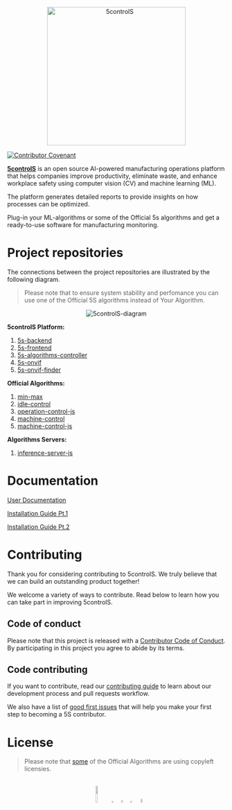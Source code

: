 <p align="center">
  <img src="https://github.com/5sControl/.github/assets/131950264/d65c5be1-1cca-46a1-b564-ef4364f0dbc6" alt="5controlS" height = "320" />
</p>

[![Contributor Covenant](https://img.shields.io/badge/Contributor%20Covenant-2.1-4baaaa.svg)](CODE_OF_CONDUCT.md)

**[5controlS](https://5controls.com/)** is an open source AI-powered manufacturing operations platform that helps companies improve productivity, eliminate waste, and enhance workplace safety using computer vision (CV) and machine learning (ML). 

The platform generates detailed reports to provide insights on how processes can be optimized.

Plug-in your ML-algorithms or some of the Official 5s algorithms and get a ready-to-use software for manufacturing monitoring.

# **Project repositories**

The connections between the project repositories are illustrated by the following diagram. 

> Please note that to ensure system stability and perfomance you can use one of the Official 5S algorithms instead of Your Algorithm.

<p align="center">
  <img src="https://github.com/5sControl/5s-backend/assets/131950264/60cbc463-ce88-4af2-a4ed-7e3c01f7a955" alt="5controlS-diagram" />
</p>

**5controlS Platform:**
1. [5s-backend](https://github.com/5sControl/5s-backend)
2. [5s-frontend](https://github.com/5sControl/5s-frontend)
3. [5s-algorithms-controller](https://github.com/5sControl/5s-algorithms-controller)
4. [5s-onvif](https://github.com/5sControl/5s-onvif)
5. [5s-onvif-finder](https://github.com/5sControl/5s-onvif-finder)

**Official Algorithms:**
1. [min-max](https://github.com/5sControl/min-max)
2. [idle-control](https://github.com/5sControl/idle-control)
3. [operation-control-js](https://github.com/5sControl/operation-control-js)
4. [machine-control](https://github.com/5sControl/machine-control)
5. [machine-control-js](https://github.com/5sControl/machine-control-js)

**Algorithms Servers:**
1. [inference-server-js](https://github.com/5sControl/inference-server-js)

# **Documentation**

[User Documentation](https://github.com/5sControl/Manufacturing-Automatization-Enterprise/wiki)

[Installation Guide Pt.1](https://5controls.com/blog/installing-5s-control-software)

[Installation Guide Pt.2](https://5controls.com/blog/installing-5s-control-software-part-2-docker)


# **Contributing**
Thank you for considering contributing to 5controlS. We truly believe that we can build an outstanding product together!

We welcome a variety of ways to contribute. Read below to learn how you can take part in improving 5controlS.

## **Code of conduct**

Please note that this project is released with a [Contributor Code of Conduct](CODE_OF_CONDUCT.md). By participating in this project you agree to abide by its terms.

## Code contributing

If you want to contribute, read  our [contributing guide](CONTRIBUTING.md) to learn about our development process and pull requests workflow.

We also have a list of [good first issues]() that will help you make your first step to beсoming a 5S contributor.

# **License**

> Please note that [some](Components-with-copyleft-licensies.md) of the Official Algorithms are using copyleft licensies.  

<br>
<div align="center">
  <a href="https://5controls.com/" style="text-decoration:none;">
    <img src="https://github.com/5sControl/Manufacturing-Automatization-Enterprise/blob/3bafa5805821a34e8b825df7cc78e00543fd7a58/assets/Property%201%3DVariant4.png" width="10%" alt="" /></a> 
  <img src="https://github.com/5sControl/5s-backend/assets/131950264/d48bcf5c-8aa6-42c4-a47d-5548ae23940d" width="3%" alt="" />
  <a href="https://github.com/5sControl" style="text-decoration:none;">
    <img src="https://github.com/5sControl/Manufacturing-Automatization-Enterprise/blob/3bafa5805821a34e8b825df7cc78e00543fd7a58/assets/github.png" width="4%" alt="" /></a>
  <img src="https://github.com/5sControl/5s-backend/assets/131950264/d48bcf5c-8aa6-42c4-a47d-5548ae23940d" width="3%" alt="" />
  <a href="https://www.youtube.com/@5scontrol" style="text-decoration:none;">
    <img src="https://github.com/5sControl/Manufacturing-Automatization-Enterprise/blob/ebf176c81fdb62d81b2555cb6228adc074f60be0/assets/youtube%20(1).png" width="5%" alt="" /></a>
</div>
